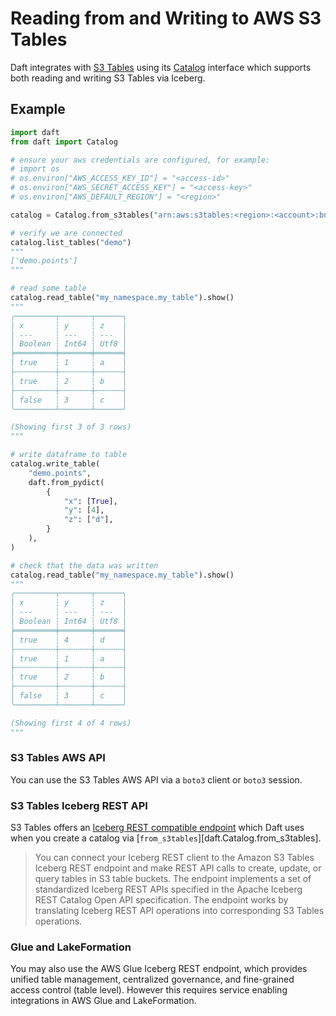 # Reading from and Writing to AWS S3 Tables

Daft integrates with [S3 Tables](https://docs.aws.amazon.com/AmazonS3/latest/userguide/s3-tables.html) using its [Catalog](../api/catalogs_tables.md) interface which supports both reading and writing S3 Tables via Iceberg.

## Example

```python
import daft
from daft import Catalog

# ensure your aws credentials are configured, for example:
# import os
# os.environ["AWS_ACCESS_KEY_ID"] = "<access-id>"
# os.environ["AWS_SECRET_ACCESS_KEY"] = "<access-key>"
# os.environ["AWS_DEFAULT_REGION"] = "<region>"

catalog = Catalog.from_s3tables("arn:aws:s3tables:<region>:<account>:bucket/<bucket>")

# verify we are connected
catalog.list_tables("demo")
"""
['demo.points']
"""

# read some table
catalog.read_table("my_namespace.my_table").show()
"""
╭─────────┬───────┬──────╮
│ x       ┆ y     ┆ z    │
│ ---     ┆ ---   ┆ ---  │
│ Boolean ┆ Int64 ┆ Utf8 │
╞═════════╪═══════╪══════╡
│ true    ┆ 1     ┆ a    │
├╌╌╌╌╌╌╌╌╌┼╌╌╌╌╌╌╌┼╌╌╌╌╌╌┤
│ true    ┆ 2     ┆ b    │
├╌╌╌╌╌╌╌╌╌┼╌╌╌╌╌╌╌┼╌╌╌╌╌╌┤
│ false   ┆ 3     ┆ c    │
╰─────────┴───────┴──────╯

(Showing first 3 of 3 rows)
"""

# write dataframe to table
catalog.write_table(
    "demo.points",
    daft.from_pydict(
        {
            "x": [True],
            "y": [4],
            "z": ["d"],
        }
    ),
)

# check that the data was written
catalog.read_table("my_namespace.my_table").show()
"""
╭─────────┬───────┬──────╮
│ x       ┆ y     ┆ z    │
│ ---     ┆ ---   ┆ ---  │
│ Boolean ┆ Int64 ┆ Utf8 │
╞═════════╪═══════╪══════╡
│ true    ┆ 4     ┆ d    │
├╌╌╌╌╌╌╌╌╌┼╌╌╌╌╌╌╌┼╌╌╌╌╌╌┤
│ true    ┆ 1     ┆ a    │
├╌╌╌╌╌╌╌╌╌┼╌╌╌╌╌╌╌┼╌╌╌╌╌╌┤
│ true    ┆ 2     ┆ b    │
├╌╌╌╌╌╌╌╌╌┼╌╌╌╌╌╌╌┼╌╌╌╌╌╌┤
│ false   ┆ 3     ┆ c    │
╰─────────┴───────┴──────╯

(Showing first 4 of 4 rows)
"""
```

### S3 Tables AWS API

You can use the S3 Tables AWS API via a `boto3` client or `boto3` session.

### S3 Tables Iceberg REST API

S3 Tables offers an [Iceberg REST compatible endpoint](https://docs.aws.amazon.com/AmazonS3/latest/userguide/s3-tables-integrating-open-source.html) which Daft uses when you create a catalog via [`from_s3tables`][daft.Catalog.from_s3tables].

> You can connect your Iceberg REST client to the Amazon S3 Tables Iceberg REST endpoint and make REST API calls to create, update, or query tables in S3 table buckets. The endpoint implements a set of standardized Iceberg REST APIs specified in the Apache Iceberg REST Catalog Open API specification. The endpoint works by translating Iceberg REST API operations into corresponding S3 Tables operations.

### Glue and LakeFormation

You may also use the AWS Glue Iceberg REST endpoint, which provides unified table management, centralized governance, and fine-grained access control (table level). However this requires service enabling integrations in AWS Glue and LakeFormation.

